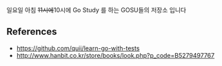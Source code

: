 일요일 아침 ~~11시에~~10시에 Go Study 를 하는 GOSU들의 저장소 입니다

## References
- https://github.com/quii/learn-go-with-tests
- http://www.hanbit.co.kr/store/books/look.php?p_code=B5279497767
